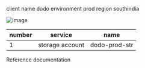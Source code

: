 client name dodo
environment prod
region southindia

![image](https://user-images.githubusercontent.com/57703276/144290717-5aefebfb-7409-4fa9-8155-d96ae526fe08.png)

     
| number |service|name| 
|---|-----|------| 
| 1 |storage account| dodo-prod-str | 



Reference documentation
